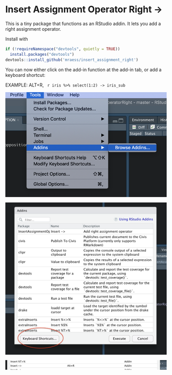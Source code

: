 # Insert Assignment Operator Right ->

This is a tiny package that functions as an RStudio addin. It lets you add a right assignment operator.

Install with 

``` r 
if (!requireNamespace("devtools", quietly = TRUE))
  install.packages("devtools")
devtools::install_github('mraess/insert_assignment_right')

```

You can now either click on the add-in function at the add-in tab, or add a keyboard shortcut:

EXAMPLE: ALT+R, ``` r iris %>% select(1:2) -> iris_sub```

![Step1](https://github.com/mraess/insert_assignment_right/blob/master/insert_screenshots/pic_1.png)

![Step2](https://github.com/mraess/insert_assignment_right/blob/master/insert_screenshots/pic_2.png)

![Step3](https://github.com/mraess/insert_assignment_right/blob/master/insert_screenshots/pic_3.png)


